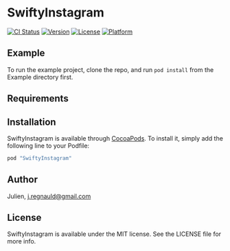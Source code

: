 # SwiftyInstagram

[![CI Status](http://img.shields.io/travis/Julien/SwiftyInstagram.svg?style=flat)](https://travis-ci.org/Julien/SwiftyInstagram)
[![Version](https://img.shields.io/cocoapods/v/SwiftyInstagram.svg?style=flat)](http://cocoapods.org/pods/SwiftyInstagram)
[![License](https://img.shields.io/cocoapods/l/SwiftyInstagram.svg?style=flat)](http://cocoapods.org/pods/SwiftyInstagram)
[![Platform](https://img.shields.io/cocoapods/p/SwiftyInstagram.svg?style=flat)](http://cocoapods.org/pods/SwiftyInstagram)

## Example

To run the example project, clone the repo, and run `pod install` from the Example directory first.

## Requirements

## Installation

SwiftyInstagram is available through [CocoaPods](http://cocoapods.org). To install
it, simply add the following line to your Podfile:

```ruby
pod "SwiftyInstagram"
```

## Author

Julien, j.regnauld@gmail.com

## License

SwiftyInstagram is available under the MIT license. See the LICENSE file for more info.
